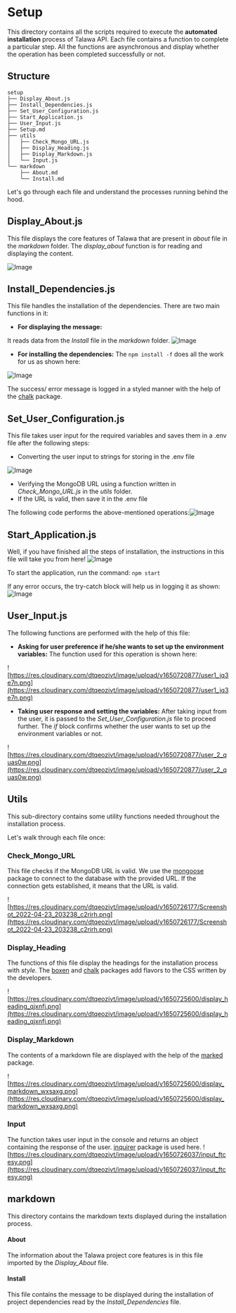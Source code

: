 # Setup

This directory contains all the scripts required to execute the **automated installation** process of Talawa API. Each file contains a function to complete a particular step. All the functions are asynchronous and display whether the operation has been completed successfully or not.

## Structure
```
setup
├── Display_About.js
├── Install_Dependencies.js
├── Set_User_Configuration.js
├── Start_Application.js
├── User_Input.js
├── Setup.md
├── utils
│   ├── Check_Mongo_URL.js
│   ├── Display_Heading.js
│   ├── Display_Markdown.js
│   └── Input.js    
└── markdown
    ├── About.md
    └── Install.md
```
Let's go through each file and understand the processes running behind the hood.


## Display_About.js
This file displays the core features of Talawa that are present in  _about_ file in the _markdown_ folder. The _display_about_ function is for reading and displaying the content.

![Image](https://res.cloudinary.com/dtqeozivt/image/upload/v1650680373/display_about_ik4vjs.png)


## Install_Dependencies.js

This file handles the installation of the dependencies. There are two main functions in it:

 -  **For displaying the message:** 

It reads data from the _Install_ file in the _markdown_ folder.
![Image](https://res.cloudinary.com/dtqeozivt/image/upload/v1650720149/install1_fkrnmn.png)

 - **For installing the dependencies:**
 The `npm install -f` does all the work for us as shown here:
 
 ![Image](https://res.cloudinary.com/dtqeozivt/image/upload/v1650720150/install2_h62qfe.png)

The success/ error message is logged in a styled manner with the help of the [chalk](https://www.npmjs.com/package/chalk) package.

## Set_User_Configuration.js
This file takes user input for the required variables and saves them in a .env file after the following steps:

 - Converting the user input to strings for storing in the .env file
 
 ![Image](https://res.cloudinary.com/dtqeozivt/image/upload/v1650720869/install3_e3okid.png)
 - Verifying the MongoDB URL using a function written in _Check_Mongo_URL.js_ in the _utils_ folder.
 - If the URL is valid, then save it in the .env file
 
 The following code performs the above-mentioned operations:![Image](https://res.cloudinary.com/dtqeozivt/image/upload/v1650722139/user_input_bstjpv.png)

## Start_Application.js

Well, if you have finished all the steps of installation, the instructions in this file will take you from here!
![Image](https://res.cloudinary.com/dtqeozivt/image/upload/v1650720869/start_1_kgueq8.png)

To start the application, run the command: `npm start`

If any error occurs, the try-catch block will help us in logging it as shown:
![Image](https://res.cloudinary.com/dtqeozivt/image/upload/v1650720869/start_2_cllene.png)

## User_Input.js
The following functions are performed with the help of this file:

 - **Asking for user preference if he/she wants to set up the environment variables:**
 The function used for this operation is shown here:
 
![https://res.cloudinary.com/dtqeozivt/image/upload/v1650720877/user1_jq3e7n.png](https://res.cloudinary.com/dtqeozivt/image/upload/v1650720877/user1_jq3e7n.png)


 - **Taking user response and setting the variables:**
 After taking input from the user, it is passed to the  _Set_User_Configuration.js_ file to proceed further. The _if_ block confirms whether the user wants to set up the environment variables or not.
 
 ![https://res.cloudinary.com/dtqeozivt/image/upload/v1650720877/user_2_quas0w.png](https://res.cloudinary.com/dtqeozivt/image/upload/v1650720877/user_2_quas0w.png)



## Utils
This sub-directory contains some utility functions needed throughout the installation process.

Let's walk through each file once:

### **Check_Mongo_URL**
This file checks if the MongoDB URL is valid. We use the [mongoose](https://www.npmjs.com/package/mongoose) package to connect to the database with the provided URL. If the connection gets established, it means that the URL is valid.

![https://res.cloudinary.com/dtqeozivt/image/upload/v1650726177/Screenshot_2022-04-23_203238_c2rirh.png](https://res.cloudinary.com/dtqeozivt/image/upload/v1650726177/Screenshot_2022-04-23_203238_c2rirh.png)

### **Display_Heading**
The functions of this file display the headings for the installation process with _style_. The [boxen](https://www.npmjs.com/package/boxen) and [chalk](https://www.npmjs.com/package/chalk) packages add flavors to the CSS written by the developers.

![https://res.cloudinary.com/dtqeozivt/image/upload/v1650725600/display_heading_qjxnfj.png](https://res.cloudinary.com/dtqeozivt/image/upload/v1650725600/display_heading_qjxnfj.png)

### **Display_Markdown**
The contents of a markdown file are displayed with the help of the [marked](https://www.npmjs.com/package/marked) package.

![https://res.cloudinary.com/dtqeozivt/image/upload/v1650725600/display_markdown_wxsaxg.png](https://res.cloudinary.com/dtqeozivt/image/upload/v1650725600/display_markdown_wxsaxg.png)

### **Input**
The function takes user input in the console and returns an object containing the response of the user. [inquirer](https://www.npmjs.com/package/inquirer) package is used here.
![https://res.cloudinary.com/dtqeozivt/image/upload/v1650726037/input_ftcesy.png](https://res.cloudinary.com/dtqeozivt/image/upload/v1650726037/input_ftcesy.png)


## markdown
This directory contains the markdown texts displayed during the installation process.

#### About
The information about the Talawa project core features is in this file imported by the _Display_About_ file.

#### Install
This file contains the message to be displayed during the installation of project dependencies read by the _Install_Dependencies_ file.

